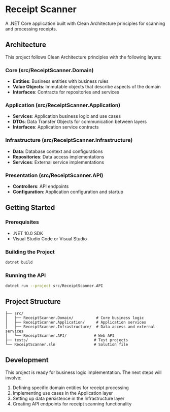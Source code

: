 # Receipt Scanner

A .NET Core application built with Clean Architecture principles for scanning and processing receipts.

## Architecture

This project follows Clean Architecture principles with the following layers:

### Core (src/ReceiptScanner.Domain)
- **Entities**: Business entities with business rules
- **Value Objects**: Immutable objects that describe aspects of the domain
- **Interfaces**: Contracts for repositories and services

### Application (src/ReceiptScanner.Application)
- **Services**: Application business logic and use cases
- **DTOs**: Data Transfer Objects for communication between layers
- **Interfaces**: Application service contracts

### Infrastructure (src/ReceiptScanner.Infrastructure)
- **Data**: Database context and configurations
- **Repositories**: Data access implementations
- **Services**: External service implementations

### Presentation (src/ReceiptScanner.API)
- **Controllers**: API endpoints
- **Configuration**: Application configuration and startup

## Getting Started

### Prerequisites
- .NET 10.0 SDK
- Visual Studio Code or Visual Studio

### Building the Project
```bash
dotnet build
```

### Running the API
```bash
dotnet run --project src/ReceiptScanner.API
```

## Project Structure
```
├── src/
│   ├── ReceiptScanner.Domain/          # Core business logic
│   ├── ReceiptScanner.Application/     # Application services
│   ├── ReceiptScanner.Infrastructure/  # Data access and external services
│   └── ReceiptScanner.API/            # Web API
├── tests/                             # Test projects
└── ReceiptScanner.sln                 # Solution file
```

## Development

This project is ready for business logic implementation. The next steps will involve:
1. Defining specific domain entities for receipt processing
2. Implementing use cases in the Application layer
3. Setting up data persistence in the Infrastructure layer
4. Creating API endpoints for receipt scanning functionality